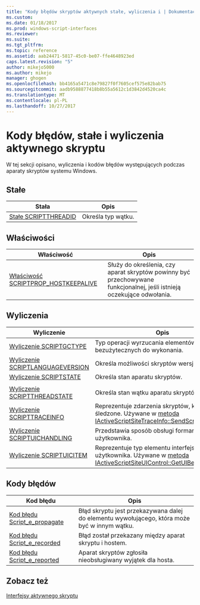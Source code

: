 ```yaml
---
title: "Kody błędów skryptów aktywnych stałe, wyliczenia i | Dokumentacja firmy Microsoft"
ms.custom: 
ms.date: 01/18/2017
ms.prod: windows-script-interfaces
ms.reviewer: 
ms.suite: 
ms.tgt_pltfrm: 
ms.topic: reference
ms.assetid: aab24471-5817-45c0-be07-ffe4648923ed
caps.latest.revision: "5"
author: mikejo5000
ms.author: mikejo
manager: ghogen
ms.openlocfilehash: bb4165a5471c8e79827f0f7605cef575e82bab75
ms.sourcegitcommit: aadb9588877418b8b55a5612c1d3842d4520ca4c
ms.translationtype: MT
ms.contentlocale: pl-PL
ms.lasthandoff: 10/27/2017
---
```

# <a name="active-script-constants-enumerations-and-error-codes"></a>Kody błędów, stałe i wyliczenia aktywnego skryptu
W tej sekcji opisano, wyliczenia i kodów błędów występujących podczas aparaty skryptów systemu Windows.  
  
## <a name="constants"></a>Stałe  
  
|Stała|Opis|  
|--------------|-----------------|  
|[Stałe SCRIPTTHREADID](../../winscript/reference/scriptthreadid-constants.md)|Określa typ wątku.|  
  
## <a name="properties"></a>Właściwości  
  
|Właściwość|Opis|  
|--------------|-----------------|  
|[Właściwość SCRIPTPROP_HOSTKEEPALIVE](../../winscript/reference/scriptprop-hostkeepalive-property.md)|Służy do określenia, czy aparat skryptów powinny być przechowywane funkcjonalnej, jeśli istnieją oczekujące odwołania.|  
  
## <a name="enumerations"></a>Wyliczenia  
  
|Wyliczenie|Opis|  
|-----------------|-----------------|  
|[Wyliczenie SCRIPTGCTYPE](../../winscript/reference/scriptgctype-enumeration.md)|Typ operacji wyrzucania elementów bezużytecznych do wykonania.|  
|[Wyliczenie SCRIPTLANGUAGEVERSION](../../winscript/reference/scriptlanguageversion-enumeration.md)|Określa możliwości skryptów wersji.|  
|[Wyliczenie SCRIPTSTATE](../../winscript/reference/scriptstate-enumeration.md)|Określa stan aparatu skryptów.|  
|||  
|[Wyliczenie SCRIPTTHREADSTATE](../../winscript/reference/scriptthreadstate-enumeration.md)|Określa stan wątku aparatu skryptów.|  
|[Wyliczenie SCRIPTTRACEINFO](../../winscript/reference/scripttraceinfo-enumeration.md)|Reprezentuje zdarzenia skryptów, które są śledzone. Używane w [metoda IActiveScriptSiteTraceInfo::SendScriptTraceInfo](../../winscript/reference/iactivescriptsitetraceinfo-sendscripttraceinfo-method.md).|  
|[Wyliczenie SCRIPTUICHANDLING](../../winscript/reference/scriptuichandling-enumeration.md)|Przedstawia sposób obsługi formantu interfejsu użytkownika.|  
|[Wyliczenie SCRIPTUICITEM](../../winscript/reference/scriptuicitem-enumeration.md)|Reprezentuje typ elementu interfejsu użytkownika. Używane w [metoda IActiveScriptSiteUIControl::GetUIBehavior](../../winscript/reference/iactivescriptsiteuicontrol-getuibehavior-method.md).|  
  
## <a name="error-codes"></a>Kody błędów  
  
|Kod błędu|Opis|  
|----------------|-----------------|  
|[Kod błędu Script_e_propagate](../../winscript/reference/script-e-propagate-error-code.md)|Błąd skryptu jest przekazywana dalej do elementu wywołującego, która może być w innym wątku.|  
|[Kod błędu Script_e_recorded](../../winscript/reference/script-e-recorded-error-code.md)|Błąd został przekazany między aparat skryptu i hostem.|  
|[Kod błędu Script_e_reported](../../winscript/reference/script-e-reported-error-code.md)|Aparat skryptów zgłosiła nieobsługiwany wyjątek dla hosta.|  
  
## <a name="see-also"></a>Zobacz też  
 [Interfejsy aktywnego skryptu](../../winscript/reference/active-script-interfaces.md)